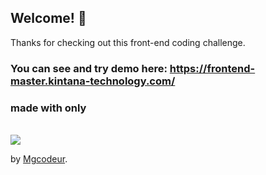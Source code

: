 ## Welcome! 👋

Thanks for checking out this front-end coding challenge.

### You can see and try demo here: https://frontend-master.kintana-technology.com/

### made with only
</br>
<img src="https://skillicons.dev/icons?i=html,sass,js"/>

</br>

by [Mgcodeur](https://github.com/mgcodeur). 